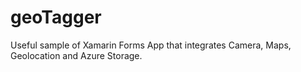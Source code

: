 # geoTagger

Useful sample of Xamarin Forms App that integrates Camera, Maps, Geolocation and Azure Storage.

